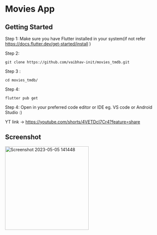# Movies App  

## Getting Started

Step 1: Make sure you have Flutter installed in your system(if not refer https://docs.flutter.dev/get-started/install )

Step 2: 
```
git clone https://github.com/vaibhav-init/movies_tmdb.git
```
Step 3 : 

```
cd movies_tmdb/
```
Step 4: 
```
flutter pub get
```

Step 4: Open in your preferred code editor or IDE eg. VS code or Android Studio :)

YT link -> https://youtube.com/shorts/4VETDcI7Cr4?feature=share

## Screenshot
<img width="274" alt="Screenshot 2023-05-05 141448" src="https://user-images.githubusercontent.com/96773454/236414355-bd4ca3ab-d9d1-4579-a2e8-3917b2c46850.png">


